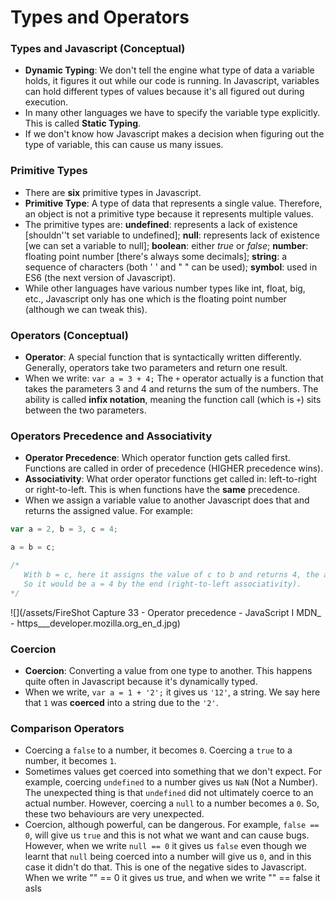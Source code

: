 # Types and Operators

### Types and Javascript \(Conceptual\)

* **Dynamic Typing**: We don't tell the engine what type of data a variable holds, it figures it out while our code is running. In Javascript, variables can hold different types of values because it's all figured out during execution.
* In many other languages we have to specify the variable type explicitly. This is called **Static Typing**.
* If we don't know how Javascript makes a decision when figuring out the type of variable, this can cause us many issues.

### Primitive Types

* There are **six** primitive types in Javascript.
* **Primitive Type**: A type of data that represents a single value. Therefore, an object is not a primitive type because it represents multiple values.
* The primitive types are: **undefined**: represents a lack of existence \[shouldn''t set variable to undefined\]; **null**: represents lack of existence \[we can set a variable to null\]; **boolean**: either _true_ or _false_; **number**: floating point number \[there's always some decimals\]; **string**: a sequence of characters \(both ' ' and " " can be used\); **symbol**: used in ES6 \(the next version of Javascript\).
* While other languages have various number types like int, float, big, etc., Javascript only has one which is the floating point number \(although we can tweak this\).

### Operators \(Conceptual\)

* **Operator**: A special function that is syntactically written differently. Generally, operators take two parameters and return one result.
* When we write: `var a = 3 + 4;` The `+` operator actually is a function that takes the parameters 3 and 4 and returns the sum of the numbers. The ability is called **infix notation**, meaning the function call \(which is `+`\) sits between the two parameters.

### Operators Precedence and Associativity

* **Operator Precedence**: Which operator function gets called first. Functions are called in order of precedence \(HIGHER precedence wins\).
* **Associativity**: What order operator functions get called in: left-to-right or right-to-left. This is when functions have the **same** precedence.
* When we assign a variable value to another Javascript does that and returns the assigned value. For example:

```js
var a = 2, b = 3, c = 4;

a = b = c;

/* 
   With b = c, here it assigns the value of c to b and returns 4, the assigned value. 
   So it would be a = 4 by the end (right-to-left associativity).
*/
```

![](/assets/FireShot Capture 33 - Operator precedence - JavaScript I MDN_ - https___developer.mozilla.org_en_d.jpg)

### Coercion

* **Coercion**: Converting a value from one type to another. This happens quite often in Javascript because it's dynamically typed.
* When we write, `var a = 1 + '2';` it gives us `'12'`, a string. We say here that `1` was **coerced** into a string due to the `'2'`.

### Comparison Operators

* Coercing a `false` to a number, it becomes `0`. Coercing a `true` to a number, it becomes `1`.
* Sometimes values get coerced into something that we don't expect. For example, coercing `undefined` to a number gives us `NaN` \(Not a Number\). The unexpected thing is that `undefined` did not ultimately coerce to an actual number. However, coercing a `null` to a number becomes a `0`. So, these two behaviours are very unexpected.
* Coercion, although powerful, can be dangerous. For example, `false == 0`, will give us `true` and this is not what we want and can cause bugs. However, when we write `null == 0` it gives us `false` even though we learnt that `null` being coerced into a number will give us `0`, and in this case it didn't do that. This is one of the negative sides to Javascript. When we write "" == 0 it gives us true, and when we write "" == false it asls



